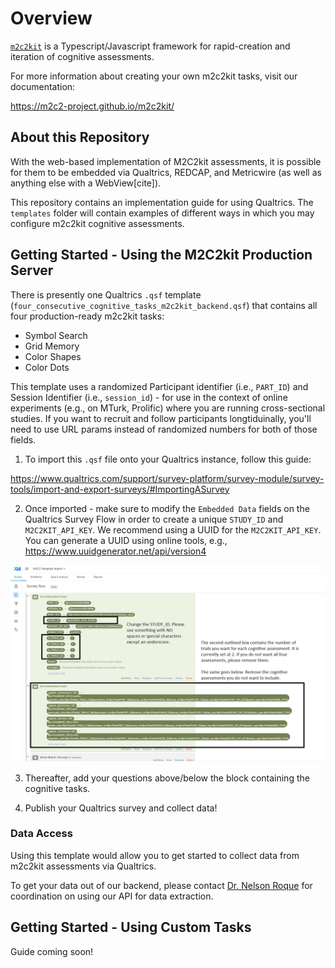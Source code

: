 # Overview

[`m2c2kit`](https://m2c2-project.github.io/m2c2kit/) is a Typescript/Javascript framework for rapid-creation and iteration of cognitive assessments.

For more information about creating your own m2c2kit tasks, visit our documentation:

https://m2c2-project.github.io/m2c2kit/ 

## About this Repository

With the web-based implementation of M2C2kit assessments, it is possible for them to be embedded via Qualtrics, REDCAP, and Metricwire (as well as anything else with a WebView[cite]).

This repository contains an implementation guide for using Qualtrics. The `templates` folder will contain examples of different ways in which you may configure m2c2kit cognitive assessments. 

## Getting Started - Using the M2C2kit Production Server

There is presently one Qualtrics `.qsf` template (`four_consecutive_cognitive_tasks_m2c2kit_backend.qsf`) that contains all four production-ready m2c2kit tasks:

- Symbol Search
- Grid Memory
- Color Shapes
- Color Dots

This template uses a randomized Participant identifier (i.e., `PART_ID`) and Session Identifier (i.e., `session_id`) - for use in the context of online experiments (e.g., on MTurk, Prolific) where you are running cross-sectional studies. If you want to recruit and follow participants longtiduinally, you'll need to use URL params instead of randomized numbers for both of those fields.

1. To import this `.qsf` file onto your Qualtrics instance, follow this guide:

https://www.qualtrics.com/support/survey-platform/survey-module/survey-tools/import-and-export-surveys/#ImportingASurvey

2. Once imported - make sure to modify the `Embedded Data` fields on the Qualtrics Survey Flow in order to create a unique `STUDY_ID` and `M2C2KIT_API_KEY`. We recommend using a UUID for the `M2C2KIT_API_KEY`. You can generate a UUID using online tools, e.g., https://www.uuidgenerator.net/api/version4 

![Annotated screenshot for Qualtrics Embedded Data changes](docs/Qualtrics_template_m2c2kit.png "Annotated screenshot for Qualtrics Embedded Data changes")

3. Thereafter, add your questions above/below the block containing the cognitive tasks.

4. Publish your Qualtrics survey and collect data!

### Data Access

Using this template would allow you to get started to collect data from m2c2kit assessments via Qualtrics.

To get your data out of our backend, please contact [Dr. Nelson Roque](nur375@psu.edu) for coordination on using our API for data extraction.

## Getting Started - Using Custom Tasks

Guide coming soon!